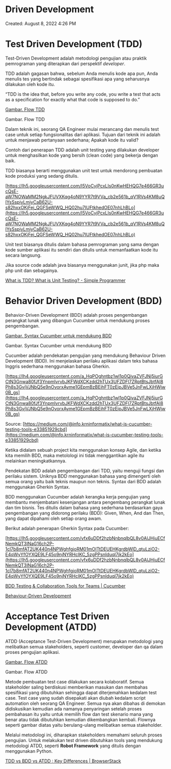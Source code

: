 # Driven Development

Created: August 8, 2022 4:26 PM

# **Test Driven Development (TDD)**

Test-Driven Development adalah metodologi pengujian atau praktik pemrograman yang diterapkan dari perspektif *developer*.

TDD adalah gagasan bahwa, sebelum Anda menulis kode apa pun, Anda menulis tes yang bertindak sebagai spesifikasi apa yang seharusnya dilakukan oleh kode itu.

“TDD is the idea that, before you write any code, you write a test that acts as a specification for exactly what that code is supposed to do.”

[Gambar. Flow TDD](https://lh3.googleusercontent.com/BiUx-xdD4fOcs1hpb3vHssuuTCoH_IVqdRbIobjuZB0IpU5S83p-cOR-kxvl6qmv9-bHgz27H4TKnB9hJbFUt_G9TcdP359YNDeRnm8f-VwPi2Hp0phw0dPjxFZDHQBs4VpdqKigj4zLusFiR5fzQT3AZJERrD8)

Gambar. Flow TDD

Dalam teknik ini, seorang QA Engineer mulai merancang dan menulis test case untuk setiap fungsionalitas dari aplikasi. Tujuan dari teknik ini adalah untuk menjawab pertanyaan sederhana; Apakah kode itu valid?

Contoh dari penerapan TDD adalah unit testing yang dilakukan developer untuk menghasilkan kode yang bersih (clean code) yang bekerja dengan baik.

TDD biasanya berarti menggunakan unit test untuk mendorong pembuatan kode produksi yang sedang ditulis.

[https://lh5.googleusercontent.com/I5VoCvjPcxLIs0nKwHEHQG7e466GR3ucQsE-aW7NOWaMM2NgkJFUVXKqg4oN9YYR7t9VVa_cb2e561b_qV1RVs4KM8uQIYsSspiyLmiyCaB62U-s82hxxOKjFej_QGFSeWWQ_HQ02hu7IUFtkhedOE07nhLhBLo](https://lh5.googleusercontent.com/I5VoCvjPcxLIs0nKwHEHQG7e466GR3ucQsE-aW7NOWaMM2NgkJFUVXKqg4oN9YYR7t9VVa_cb2e561b_qV1RVs4KM8uQIYsSspiyLmiyCaB62U-s82hxxOKjFej_QGFSeWWQ_HQ02hu7IUFtkhedOE07nhLhBLo)

Unit test biasanya ditulis dalam bahasa pemrograman yang sama dengan kode sumber aplikasi itu sendiri dan ditulis untuk memanfaatkan kode itu secara langsung.

Jika source code adalah java biasanya menggunakan junit, jika php maka php unit dan sebagainya.

[What is TDD? What is Unit Testing? - Simple Programmer](https://simpleprogrammer.com/tdd-unit-testing/)

# **Behavior Driven Development (BDD)**

Behavior-Driven Development (BDD) adalah proses pengembangan perangkat lunak yang dibangun Cucumber untuk mendukung proses pengembangan.

[Gambar. Syntax Cucumber untuk mendukung BDD](https://lh4.googleusercontent.com/Gg1yCtzbx2OIsvljHp2O3Q_G1is-kkO7gxVVYtmlQrNrRSr21maFvtO5MQ0q7KIg0qnAnlkZBuSSimzDrNok--rcDmxIAmfuKYa6WRC22fiSOOzADh3ZymxsPoV8NQ-VIkzq7oWCJCK2FOIh17_m4V7LnS4VdiQ)

Gambar. Syntax Cucumber untuk mendukung BDD

Cucumber adalah pendekatan pengujian yang mendukung Behaviour Driven Development (BDD). Ini menjelaskan perilaku aplikasi dalam teks bahasa Inggris sederhana menggunakan bahasa Gherkin.

[https://lh4.googleusercontent.com/a_HqPOghntbz1wl1p0QivaZVFJNj5iurGCtN3Gnwa80fJf3YnpmIvrvbJKFWdXCKzdd2hTUx3UFZDFl7ZRptBtsJbtfAl8Ph8s3GvjVJNbQ5e9nOvorxAyme1GEpmBzBEihFT0zEipJBVe5JnFwLXjHWjw0B_gs](https://lh4.googleusercontent.com/a_HqPOghntbz1wl1p0QivaZVFJNj5iurGCtN3Gnwa80fJf3YnpmIvrvbJKFWdXCKzdd2hTUx3UFZDFl7ZRptBtsJbtfAl8Ph8s3GvjVJNbQ5e9nOvorxAyme1GEpmBzBEihFT0zEipJBVe5JnFwLXjHWjw0B_gs)

Source: [https://medium.com/@info.krninformatix/what-is-cucumber-testing-tools-e33851929cbd](https://medium.com/@info.krninformatix/what-is-cucumber-testing-tools-e33851929cbd)

Ketika didalam sebuah project kita menggunakan konsep Agile, dan ketika kita memilih BDD, maka metolologi ini tidak menggantikan agile itu melainkan meningkatkannya.

Pendekatan BDD adalah pengembangan dari TDD, yaitu menguji fungsi dan perilaku sistem. Uniknya BDD menggunakan bahasa yang dimengerti oleh semua orang yaitu baik teknis maupun non teknis. Syntax dari BDD adalah menggunakan Gherkin Syntax.

BDD menggunakan Cucumber adalah kerangka kerja pengujian yang membantu menjembatani kesenjangan antara pengembang perangkat lunak dan tim bisnis. Tes ditulis dalam bahasa yang sederhana berdasarkan gaya pengembangan yang didorong perilaku (BDD): Given, When, And dan Then, yang dapat dipahami oleh setiap orang awam.

Berikut adalah penerapan Gherkin Syntax pada Cucumber:

[https://lh5.googleusercontent.com/vfx6uDDf2hzbNnbnqlbQL8v0AlJHiuECfNemkQT3INaG16ch2P-1cl7b8mfAT2UK440n4NPWghfgjoRM01mOITtDEUEHKgrdbWlD_qtuLziO2-E4qWyYfOYXQE9LF45o9njNYRHcIKC_5zgPPsnIduql7jk2kEo](https://lh5.googleusercontent.com/vfx6uDDf2hzbNnbnqlbQL8v0AlJHiuECfNemkQT3INaG16ch2P-1cl7b8mfAT2UK440n4NPWghfgjoRM01mOITtDEUEHKgrdbWlD_qtuLziO2-E4qWyYfOYXQE9LF45o9njNYRHcIKC_5zgPPsnIduql7jk2kEo)

[BDD Testing & Collaboration Tools for Teams | Cucumber](https://cucumber.io/)

[Behaviour-Driven Development](https://cucumber.netlify.app/docs/bdd/)

# **Acceptance Test Driven Development (ATDD)**

ATDD (Acceptance Test-Driven Development) merupakan metodologi yang melibatkan semua stakeholders, seperti customer, developer dan qa dalam proses pengujian aplikasi.

[Gambar. Flow ATDD](https://lh3.googleusercontent.com/V1z26iRvaF1KmawUbHNWyAfegJfHE0fMsniYqv43IRTQ1Yw1lzw-J-O_Ruj4vCeuOHAdeOw_kNOU86fCofYqjchvdhyi2uqEX6n3ij4X4ICGJ0x_-UoxUpqaCpIKcpuqLUg-ShwYuAmKntsmG6p_AyBEyyXQ-Zk)

Gambar. Flow ATDD

Metode pembuatan test case dilakukan secara kolaboratif. Semua stakeholder saling berdiskusi memberikan masukan dan membahas spesifikasi yang dibutuhkan sehingga dapat diterjemahkan kedalam test case. Test case yang sudah disepakati akan diubah kedalam script automation oleh seorang QA Engineer. Semua nya akan dibahas di demokan didiskusikan kemudian ada namanya penyaringan setelah proses pembahasan itu yaitu untuk memilih flow dan test skenario mana yang benar atau tidak dibutuhkan kemudian dikembangkan kembali. Flownya seperti gambar diatas yaitu berulang-ulang melibatkan semua stakeholder.

Melalui metodologi ini, diharapkan stakeholders memahami seluruh proses pengujian. Untuk melakukan test driven dibutuhkan tools yang mendukung metodologi ATDD, seperti **Robot Framework** yang ditulis dengan menggunakan Python.

[TDD vs BDD vs ATDD : Key Differences | BrowserStack](https://www.browserstack.com/guide/tdd-vs-bdd-vs-atdd)